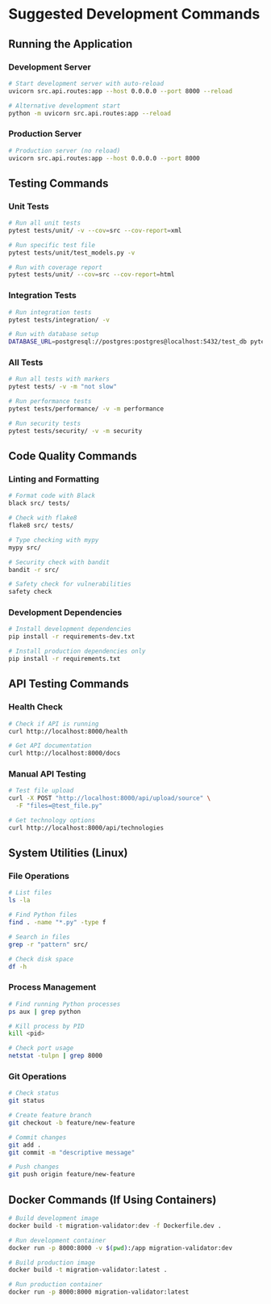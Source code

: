 # Suggested Development Commands

## Running the Application

### Development Server
```bash
# Start development server with auto-reload
uvicorn src.api.routes:app --host 0.0.0.0 --port 8000 --reload

# Alternative development start
python -m uvicorn src.api.routes:app --reload
```

### Production Server
```bash
# Production server (no reload)
uvicorn src.api.routes:app --host 0.0.0.0 --port 8000
```

## Testing Commands

### Unit Tests
```bash
# Run all unit tests
pytest tests/unit/ -v --cov=src --cov-report=xml

# Run specific test file
pytest tests/unit/test_models.py -v

# Run with coverage report
pytest tests/unit/ --cov=src --cov-report=html
```

### Integration Tests
```bash
# Run integration tests
pytest tests/integration/ -v

# Run with database setup
DATABASE_URL=postgresql://postgres:postgres@localhost:5432/test_db pytest tests/integration/ -v
```

### All Tests
```bash
# Run all tests with markers
pytest tests/ -v -m "not slow"

# Run performance tests
pytest tests/performance/ -v -m performance

# Run security tests
pytest tests/security/ -v -m security
```

## Code Quality Commands

### Linting and Formatting
```bash
# Format code with Black
black src/ tests/

# Check with flake8
flake8 src/ tests/

# Type checking with mypy
mypy src/

# Security check with bandit
bandit -r src/

# Safety check for vulnerabilities
safety check
```

### Development Dependencies
```bash
# Install development dependencies
pip install -r requirements-dev.txt

# Install production dependencies only
pip install -r requirements.txt
```

## API Testing Commands

### Health Check
```bash
# Check if API is running
curl http://localhost:8000/health

# Get API documentation
curl http://localhost:8000/docs
```

### Manual API Testing
```bash
# Test file upload
curl -X POST "http://localhost:8000/api/upload/source" \
  -F "files=@test_file.py"

# Get technology options
curl http://localhost:8000/api/technologies
```

## System Utilities (Linux)

### File Operations
```bash
# List files
ls -la

# Find Python files
find . -name "*.py" -type f

# Search in files
grep -r "pattern" src/

# Check disk space
df -h
```

### Process Management
```bash
# Find running Python processes
ps aux | grep python

# Kill process by PID
kill <pid>

# Check port usage
netstat -tulpn | grep 8000
```

### Git Operations
```bash
# Check status
git status

# Create feature branch
git checkout -b feature/new-feature

# Commit changes
git add .
git commit -m "descriptive message"

# Push changes
git push origin feature/new-feature
```

## Docker Commands (If Using Containers)

```bash
# Build development image
docker build -t migration-validator:dev -f Dockerfile.dev .

# Run development container
docker run -p 8000:8000 -v $(pwd):/app migration-validator:dev

# Build production image
docker build -t migration-validator:latest .

# Run production container
docker run -p 8000:8000 migration-validator:latest
```